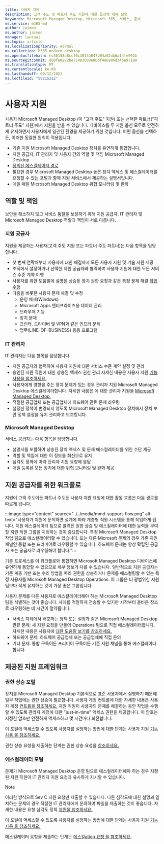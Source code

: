 ```yaml
---
title: 사용자 지원
description: 고객 주도 및 파트너 주도 지원에 대한 옵션에 대해 설명
keywords: Microsoft Managed Desktop, Microsoft 365, 서비스, 문서
ms.service: m365-md
author: jaimeo
ms.author: jaimeo
manager: laurawi
ms.topic: article
ms.localizationpriority: normal
ms.collection: M365-modern-desktop
ms.openlocfilehash: ec56158a8ccf0c1014b847b04a62db6a14fe992b
ms.sourcegitcommit: d08fe0282be75483608e96df4e6986d346e97180
ms.translationtype: MT
ms.contentlocale: ko-KR
ms.lasthandoff: 09/12/2021
ms.locfileid: "59215212"
---
```

# <a name="user-support"></a>사용자 지원

사용자 Microsoft Managed Desktop (이 "고객 주도" 지원) 또는 선택한 파트너("파트너 주도" 지원)에서 지원을 받을 수 있습니다. 디바이스를 두 지원 옵션 모두로 안전하게 유지하면서 사용자에게 일관된 환경을 제공하기 위한 것입니다. 어떤 옵션을 선택하든, 이러한 동일한 원칙이 적용됩니다. 

- 기존 지원 Microsoft Managed Desktop 장치를 유연하게 통합합니다. 
- 지원 공급자, IT 관리자 및 사용자 간의 역할 및 책임 Microsoft Managed Desktop 
- [정의된 에스컬레이터 경로](#workflow-for-support-providers)
- 필요한 경우 Microsoft Managed Desktop 높은 장치 액세스 및 에스컬레이터를 요청할 수 있는 포털과 함께 지원 서비스에서 제공하는 설명서입니다.
- 매일 매일 Microsoft Managed Desktop 위협 모니터링 및 완화

## <a name="roles-and-responsibilities"></a>역할 및 책임

보안을 해소하지 않고 서비스 품질을 보장하기 위해 지원 공급자, IT 관리자 및 Microsoft Managed Desktop 역할과 책임이 서로 다릅니다.

### <a name="support-provider"></a>지원 공급자

지원을 제공하는 사용자(고객 주도 지원 또는 파트너 주도 파트너)는 다음 항목을 담당합니다.

- 첫 번째 연락처부터 사용자에 대한 해결까지 모든 사용자 지원 및 기술 지원 제공
- 조직에서 설정하거나 선택한 지원 공급자와 협력하여 사용자 지원에 대한 모든 서비스 수준 계약 이행
- 사용자를 위한 도움말에 설명된 상승된 장치 권한 요청과 같은 특정 문제 해결 [작업 수행](../working-with-managed-desktop/end-user-support.md)
- 다음을 비롯한 사용자 문제 해결 및 수정
    - 운영 체제(Windows)
    - Microsoft Apps 엔터프라이즈용 데이터 관리
    - 브라우저 기능
    - 장치 문제
    - 프린터, 드라이버 및 VPN과 같은 인프라 문제
    - 업무(LINE-OF-BUSINESS) 응용 프로그램

### <a name="it-admin"></a>IT 관리자

IT 관리자는 다음 항목을 담당합니다.

- 지원 공급자와 협력하여 사용자 지원에 대한 서비스 수준 계약 설정 및 관리
- 승인된 지원 직원에 대한 상승된 액세스 권한 관리 자세한 내용은 사용자 지원 [기능 사용을 참조하세요.](../get-started/enable-support.md)
- 사용자에게 영향을 주는 장치 문제가 있는 경우 관리자 지원 Microsoft Managed Desktop 에스컬레이터합니다. 자세한 내용은 에 대한 관리자 지원을 [Microsoft Managed Desktop.](../working-with-managed-desktop/admin-support.md)
- 적절한 공급업체 또는 공급업체에 하드웨어 관련 문제 라우팅
- 설정한 정책이 변경되지 않도록 Microsoft Managed Desktop 장치에서 장치 보안 정책 설정을 유지 관리하고 보호합니다.

### <a name="microsoft-managed-desktop"></a>Microsoft Managed Desktop

서비스 공급자는 다음 항목을 담당합니다.

- 설명서를 포함하여 상승된 장치 액세스 및 문제 에스컬레이터를 위한 수단 제공
- 역할 및 책임에 대한 이 정보를 최신으로 유지
- 심각도 정의에 따라 관리자 지원 요청에 응답
- 매일 등록된 모든 장치에 대한 위협 모니터링 및 완화 제공

## <a name="workflow-for-support-providers"></a>지원 공급자를 위한 워크플로

지원이 고객 주도이든 파트너 주도든 사용자 지원 요청에 대한 활동 흐름은 다음 경로를 따르게 됩니다.

:::image type="content" source="../../media/mmd-support-flow.png" alt-text="사용자가 지원에 문의하면 설계에 따라 계층형 직원 시스템을 통해 작업하게 됩니다. 지원 에스컬레이터 팀으로 알려진 권한 상승 및 에스컬레이터에 대한 능력을 부여할 지원 직원 그룹을 지정하는 것이 중요합니다. 특정 Microsoft Managed Desktop 작업 팀으로 에스컬레이터할 수 있습니다. 또는 다른 Microsoft 문제의 경우 기존 지원 채널인 통합 또는 프리미어로 라우팅할 수 있습니다. 하드웨어 문제는 항상 확립된 공급자 또는 공급자로 라우팅해야 합니다.":::

기존 프로세스를 이 워크플로와 통합하면 Microsoft Managed Desktop 디바이스에 유연하게 통합할 수 있으므로 세부 정보가 다를 수 있습니다. 일반적으로 지원 공급자는 기존 계층 기반 또는 수리 방법을 따라 권한을 상승하거나 문제를 에스컬링할 수 있는 특정 사용자를 Microsoft Managed Desktop Operations. 이 그룹은 더 광범위한 지원 팀보다 작게 유지하는 것이 가장 좋은 그룹입니다.

사용자 문제를 다른 사용자로 에스컬레이터해야 하는 Microsoft Managed Desktop 팀을 식별하는 것이 좋습니다. 사례를 적절하게 전송할 수 있지만 시작부터 올바른 장소로 라우팅하는 데 시간이 절약됩니다.

- 서비스 자체에서 배포하는 정책 또는 설정과 같은 Microsoft Managed Desktop 관련 문제: 새 지원 요청을 만들어 Operations 팀으로 직접 에스컬레이터합니다. 자세한 내용은 사용자에 [대한 도움말 보기를 참조하세요.](../working-with-managed-desktop/end-user-support.md)
- 하드웨어 문제: 하드웨어 공급업체 또는 공급업체에 직접 문의
- 기타 문제: 통합 구독이든 프리미어 구독이든 기존 지원 채널을 통해 에스컬레이터합니다.

## <a name="provided-support-framework"></a>제공된 지원 프레임워크


### <a name="elevation-portal"></a>권한 상승 포털 

장치를 Microsoft Managed Desktop 기본적으로 표준 사용자에서 실행하기 때문에 일부 작업에는 권한 상승이 필요합니다. 사용자 계정 컨트롤에 대한 자세한 내용은 사용자 계정 [컨트롤을 참조하세요.](/windows/security/identity-protection/user-account-control/user-account-control-overview) 지원 직원이 사용자의 문제를 해결하는 [](../working-with-managed-desktop/end-user-support.md#elevation-requests) 동안 작업을 수행할 수 있도록 관리자 계정에 대한 "just-in-time" 액세스 권한을 제공합니다. 이 암호는 지정한 암호만 안전하게 액세스하고 몇 시간마다 회전합니다.  

이 포털에 액세스할 수 있도록 사용자를 설정하는 방법에 대한 단계는 사용자 지원 [기능 사용 을 참조하세요.](../get-started/enable-support.md)

권한 상승 요청을 제출하는 단계는 권한 상승 요청을 [참조하세요.](../working-with-managed-desktop/end-user-support.md#elevation-requests)

### <a name="escalation-portal"></a>에스컬레이터 포털 

문제가 Microsoft Managed Desktop 운영 팀으로 에스컬레이터해야 하는 경우 지정된 지원 직원이 IT 관리자 지원 요청과 유사하게 지시할 수 있습니다.  

> [!NOTE]
> 이러한 방식으로 Sev C 지원 요청만 제출할 수 있습니다. 다른 심각도에 대한 설명과 일치하는 문제의 경우 적절한 IT 관리자에게 문의하여 파일을 제출하는 것이 좋습니다. 자세한 내용은 요청 심각도 정의 [지원을 참조하세요.](../working-with-managed-desktop/admin-support.md#support-request-severity-definitions)

이 포털에 액세스할 수 있도록 사용자를 설정하는 방법에 대한 단계는 사용자 지원 [기능 사용 을 참조하세요.](../get-started/enable-support.md)

에스컬레이터 요청을 제출하는 단계는 [에스컬ation 요청 을 참조하세요.](../working-with-managed-desktop/end-user-support.md#escalation-requests)
